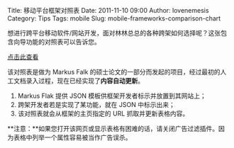 Title: 移动平台框架对照表
Date: 2011-11-10 09:00
Author: lovenemesis
Category: Tips
Tags: mobile
Slug: mobile-frameworks-comparison-chart

想进行跨平台移动软件/网站开发，面对林林总总的各种跨架如何选择呢？这张包含向导功能的对照表可以告诉您。

[点击此查看](http://www.markus-falk.com/mobile-frameworks-comparison-chart/)

该对照表是做为 Markus Falk
的硕士论文的一部分而发起的项目，经过最初的人工文档录入过程，现在已经实现了**内容自动更新**。

1.  Markus Flak 提供 JSON 模板供框架开发者标示并放置到其网站上；
2.  跨架开发者若是实现了某功能，就在 JSON 中标示出来；
3.  该对照表就会从框架的主页指定的 URL 抓取并更新表格内容。

**注意：**如果您打开该网页或显示表格有困难的话，请关闭广告过滤插件。因为表格中列举一个属性容易被当作广告误杀。
